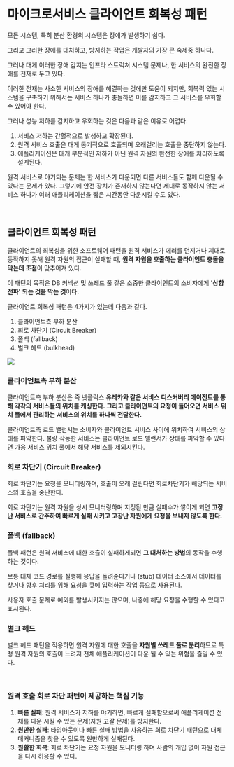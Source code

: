 # 마이크로서비스 클라이언트 회복성 패턴

모든 시스템, 특히 분산 환경의 시스템은 장애가 발생하기 쉽다.

그리고 그러한 장애를 대처하고, 방지하는 작업은 개발자의 가장 큰 숙제중 하나다.

그러나 대게 이러한 장애 감지는 인프라 스트럭쳐 시스템 문제나, 한 서비스의 완전한 장애를 전재로 두고 있다.

이러한 전재는 사소한 서비스의 장애를 해결하는 것에만 도움이 되지만, 회복력 있는 시스템을 구축하기 위해서는 서비스 하나가 충돌하면 이를 감지하고 그 서비스를 우회할 수 있어야 한다.

그러나 성능 저하를 감지하고 우회하는 것은 다음과 같은 이유로 어렵다.

1. 서비스 저하는 간헐적으로 발생하고 확장된다.
2. 원격 서비스 호출은 대게 동기적으로 호출되며 오래걸리는 호출을 중단하지 않는다.
3. 애플리케이션은 대개 부분적인 저하가 아닌 원격 자원의 완전한 장애를 처리하도록 설계된다.

원격 서비스로 야기되는 문제는 한 서비스가 다운되면 다른 서비스들도 함께 다운될 수 있다는 문제가 있다.
그렇기에 안전 장치가 존재하지 않는다면 제대로 동작하지 않는 서비스 하나가 여러 애플리케이션을 짧은 시간동안 다운시킬 수도 있다.

<br>

## 클라이언트 회복성 패턴

클라이언트의 회복성을 위한 소프트웨어 패턴을 원격 서비스가 에러를 던지거나 제대로 동작하지 못해 원격 자원의 접근이 실패할 때, **원격 자원을 호출하는 클라이언트 충돌을 막는데 초점**이 맞추어져 있다.

이 패턴의 목적은 DB 커넥션 및 쓰레드 풀 같은 소중한 클라이언트의 소비자에게 '**상향 전파' 되는 것을 막는 것**이다.

클라이언트 회복성 패턴은 4가지가 있는데 다음과 같다.
1. 클라이언트측 부하 분산
2. 회로 차단기 (Circuit Breaker)
3. 폴백 (fallback)
4. 벌크 헤드 (bulkhead)

![](https://velog.velcdn.com/images/zenon8485/post/c87ef5a4-0c85-467d-8614-3e48a4706045/image.png)


### 클라이언트측 부하 분산

클라이언트측 부하 분산은 즉 넷플릭스 **유레카와 같은 서비스 디스커버리 에이전트를 통해 각각의 서비스들의 위치를 캐싱한다. 그리고 클라이언트의 요청이 들어오면 서비스 위치 풀에서 관리하는 서비스의 위치를 하나씩 전달한다.**

클라이언트측 로드 밸런서는 소비자와 클라이언트 서비스 사이에 위치하여 서비스의 상태를 파악한다. 불량 작동한 서비스는 클라이언트 로드 밸런서가 상태를 파악할 수 있다면 가용 서비스 위치 풀에서 해당 서비스를 제외시킨다.

### 회로 차단기 (Circuit Breaker)

회로 차단기는 요청을 모니터링하며, 호출이 오래 걸린다면 회로차단기가 해당되는 서비스의 호출을 중단한다.

회로 차단기는 원격 자원을 상시 모니터링하며 지정된 만큼 실패수가 쌓이게 되면 **고장난 서비스로 간주하여 빠르게 실패 시키고 고장난 자원에게 요청을 보내지 않도록 한다.**

### 폴백 (fallback)

폴백 패턴은 원격 서비스에 대한 호출이 실패하게되면 **그 대처하는 방법**의 동작을 수행하는 것이다.

보통 대체 코드 경로를 실행해 응답을 돌려준다거나 (stub) 데이터 소스에서 데이터를 찾거나 향후 처리를 위해 요청을 큐에 입력하는 작업 등으로 사용된다.

사용자 호출 문제로 예외를 발생시키지는 않으며, 나중에 해당 요청을 수행할 수 있다고 표시된다.

### 벌크 헤드

벌크 헤드 패턴을 적용하면 원격 자원에 대한 호출을 **자원별 쓰레드 풀로 분리**하므로 특정 원격 자원의 호출이 느려져 전체 애플리케이션이 다운 될 수 있는 위험을 줄일 수 있다.

<br>

### 원격 호출 회로 차단 패턴이 제공하는 핵심 기능
1. **빠른 실패**: 원격 서비스가 저하를 야기하면, 빠르게 실패함으로써 애플리케이션 전체를 다운 시킬 수 있는 문제(자원 고갈 문제)를 방지한다.
2. **원만한 실패**: 타임아웃이나 빠른 실패 방법을 사용하는 회로 차단기 패턴으로 대체 매커니즘을 찾을 수 있도록 원만하게 실패된다.
3. **원활한 회복**: 회로 차단기는 요청 자원을 모니터링 하며 사람의 개입 없이 자원 접근을 다시 허용할 수 있다.